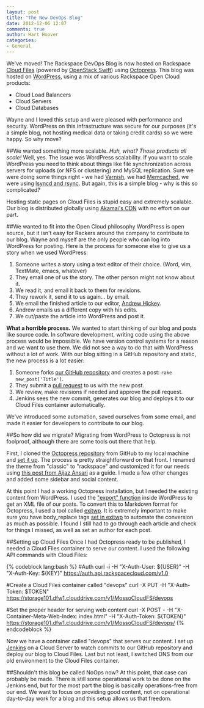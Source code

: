 ```yaml
---
layout: post
title: "The New DevOps Blog"
date: 2012-12-06 12:07
comments: true
author: Hart Hoover
categories:
- General
---
```

We've moved! The Rackspace DevOps Blog is now hosted on Rackspace [Cloud Files](http://www.rackspace.com/cloud/public/files/) (powered by [OpenStack Swift](http://www.openstack.org/software/openstack-storage/)) using [Octopress](http://octopress.org/). This blog was hosted on [WordPress](http://www.wordpress.org), using a mix of various Rackspace Open Cloud products:

* Cloud Load Balancers
* Cloud Servers
* Cloud Databases

Wayne and I loved this setup and were pleased with performance and security. WordPress on this infrastructure was secure for our purposes (it's a simple blog, not hosting medical data or taking credit cards) so we were happy. So why move?

<!-- more -->

##We wanted something more scalable.
*Huh, what? Those products all scale!* Well, yes. The issue was WordPress scalability. If you want to scale WordPress you need to think about things like file synchronization across servers for uploads (or NFS or clustering) and MySQL replication. Sure we were doing some things right - we had [Varnish](https://www.varnish-cache.org/), we had [Memcached](http://memcached.org/), we were using [lsyncd and rsync](http://code.google.com/p/lsyncd/). But again, this is a simple blog - why is this so complicated?

Hosting static pages on Cloud Files is stupid easy and extremely scalable. Our blog is distributed globally using [Akamai's CDN](http://www.rackspace.com/cloud/public/files/technology/?page=cdn) with no effort on our part.

##We wanted to fit into the Open Cloud philosophy
WordPress is open source, but it isn't easy for Rackers around the company to contribute to our blog. Wayne and myself are the only people who can log into WordPress for posting. Here is the process for someone else to give us a story when we used WordPress:

1. Someone writes a story using a text editor of their choice. (Word, vim, TextMate, emacs, whatever)
2. They email one of us the story. The other person might not know about it.
3. We read it, and email it back to them for revisions.
4. They rework it, send it to us again... by email.
5. We email the finished article to our editor, [Andrew Hickey](https://www.linkedin.com/in/andrewrhickey).
6. Andrew emails us a different copy with his edits.
7. We cut/paste the article into WordPress and post it.

**What a horrible process.** We wanted to start thinking of our blog and posts like source code. In software development, writing code using the above process would be impossible. We have version control systems for a reason and we want to use them. We did not see a way to do that with WordPress without a lot of work. With our blog sitting in a GitHub repository and static, the new process is a lot easier:

1. Someone forks [our GitHub repository](https://github.com/raxdevblog/devopsblog) and creates a post: `rake new_post['Title']`.
2. They submit a [pull request](https://help.github.com/articles/using-pull-requests) to us with the new post.
3. We review, make revisions if needed and approve the pull request.
4. Jenkins sees the new commit, generates our blog and deploys it to our Cloud Files container automatically.

We've introduced some automation, saved ourselves from some email, and made it easier for developers to contribute to our blog.

##So how did we migrate?
Migrating from WordPress to Octopress is not foolproof, although there are some tools out there that help.

First, I cloned the [Octopress repository](https://github.com/imathis/octopress) from GitHub to my local machine and [set it up](http://octopress.org/docs/setup/). The process is pretty straightforward on that front. I renamed the theme from "classic" to "rackspace" and customized it for our needs using [this post from Aijaz Ansari](http://aijazansari.com/2012/08/27/how-to-customize-octopress-theme/) as a guide. I made a few other changes and added some sidebar and social content.

At this point I had a working Octopress installation, but I needed the existing content from WordPress. I used the ["export" function](http://codex.wordpress.org/Tools_Export_Screen) inside WordPress to get an XML file of our posts. To convert this to Markdown format for Octopress, I used a tool called [exitwp](https://github.com/thomasf/exitwp). It is extremely important to make sure you have body_replace tags [set in exitwp](https://github.com/thomasf/exitwp/blob/master/config.yaml) to automate the conversion as much as possible. I found I still had to go through each article and check for things I missed, as well as set an author for each post.

##Setting up Cloud Files
Once I had Octopress ready to be published, I needed a Cloud Files container to serve our content. I used the following API commands with Cloud Files:

{% codeblock lang:bash %}
#Auth
curl -i -H "X-Auth-User: ${USER}" -H "X-Auth-Key: ${KEY}" https://auth.api.rackspacecloud.com/v1.0

#Create a Cloud Files container called "devops"
curl -X PUT -H "X-Auth-Token: $TOKEN" https://storage101.dfw1.clouddrive.com/v1/MossoCloudFS/devops

#Set the proper header for serving web content
curl -X POST - -H "X-Container-Meta-Web-Index: index.html" -H "X-Auth-Token: ${TOKEN}" https://storage101.dfw1.clouddrive.com/v1/MossoCloudFS/devops/
{% endcodeblock %}

Now we have a container called "devops" that serves our content. I set up [Jenkins](http://jenkins-ci.org/) on a Cloud Server to watch commits to our GitHub repository and deploy our blog to Cloud Files. Last but not least, I switched DNS from our old environment to the Cloud Files container.

##Shouldn't this blog be called NoOps now?
At this point, that case can probably be made. There is still some operational work to be done on the Jenkins end, but for the most part the blog is basically operations-free from our end. We want to focus on providing good content, not on operational day-to-day work for a blog and this setup allows us that freedom.
